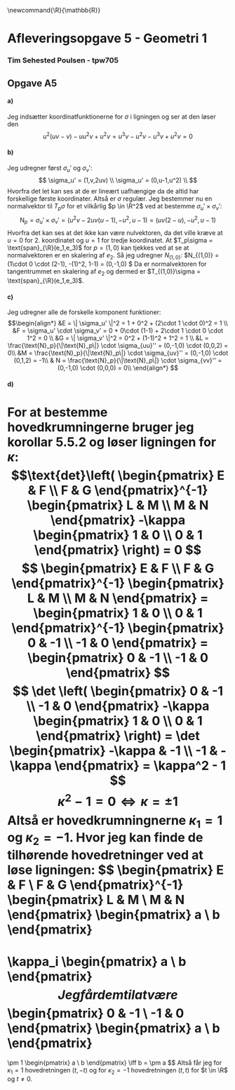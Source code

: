 
\newcommand{\R}{\mathbb{R}}
# **Afleveringsopgave 5 - Geometri 1**
### **Tim Sehested Poulsen - tpw705**

## **Opgave A5**

#### **a)**
Jeg indsætter koordinatfunktionerne for $\sigma$ i ligningen og ser at den løser den
$$
u^2(uv-v) - uu^2v + u^2v = u^3v - u^2v - u^3v + u^2v = 0
$$


#### **b)**
Jeg udregner først $\sigma_u'$ og $\sigma_v'$:
$$
\sigma_u' = (1,v,2uv) \\
\sigma_u' = (0,u-1,u^2) \\
$$
Hvorfra det let kan ses at de er lineært uafhængige da de altid har forskellige første koordinater. Altså er $\sigma$ regulær. Jeg bestemmer nu en normalvektor til $T_{p}\sigma$ for et vilkårlig $p \in \R^2$ ved at bestemme $\sigma_u' \times \sigma_v'$:
$$
\text{N}_p = \sigma_u' \times \sigma_v' = (u^2v-2uv(u-1),-u^2,u-1) 
= (uv(2-u), -u^2, u-1)
$$
Hvorfra det kan ses at det ikke kan være nulvektoren, da det ville kræve at $u=0$ for 2. koordinatet og $u=1$ for tredje koordinatet.
At $T_p\sigma = \text{span}_{\R}(e_1,e_3)$ for $p=(1,0)$ kan tjekkes ved at se at normalvektoren er en skalering af $e_2$.
Så jeg udregner $N_{(1,0)}$:
$N_{(1,0)} = (1\cdot 0 \cdot (2-1), -(1)^2, 1-1) = (0,-1,0) $
Da er normalvektoren for tangentrummet en skalering af $e_2$ og dermed er $T_{(1,0)}\sigma = \text{span}_{\R}(e_1,e_3)$.

#### **c)**
Jeg udregner alle de forskelle komponent funktioner:
$$\begin{align*}
&E = \| \sigma_u' \|^2 = 1 + 0^2 + (2\cdot 1 \cdot 0)^2 = 1 \\
&F = \sigma_u' \cdot \sigma_v' = 0 + 0\cdot (1-1) + 2\cdot 1 \cdot 0 \cdot 1^2 = 0 \\
&G = \| \sigma_v' \|^2 = 0^2 + (1-1)^2 + 1^2 = 1 \\
&L = \frac{\text{N}_p}{\|\text{N}_p\|} \cdot \sigma_{uu}'' = (0,-1,0) \cdot (0,0,2) = 0\\
&M = \frac{\text{N}_p}{\|\text{N}_p\|} \cdot \sigma_{uv}'' = (0,-1,0) \cdot (0,1,2) = -1\\
& N = \frac{\text{N}_p}{\|\text{N}_p\|} \cdot \sigma_{vv}'' = (0,-1,0) \cdot (0,0,0) = 0\\
\end{align*}
$$

#### **d)**
For at bestemme hovedkrumningerne bruger jeg korollar 5.5.2 og løser ligningen for $\kappa$:
$$\text{det}\left(
    \begin{pmatrix}
        E & F \\
        F & G
    \end{pmatrix}^{-1}
    \begin{pmatrix}
        L & M \\
        M & N
    \end{pmatrix}
    -\kappa
    \begin{pmatrix}
        1 & 0 \\
        0 & 1
    \end{pmatrix}
    \right) = 0
$$
$$
    \begin{pmatrix}
        E & F \\
        F & G
    \end{pmatrix}^{-1}
    \begin{pmatrix}
        L & M \\
        M & N
    \end{pmatrix}
    =
    \begin{pmatrix}
        1 & 0 \\
        0 & 1
    \end{pmatrix}^{-1}
    \begin{pmatrix}
        0 & -1 \\
        -1 & 0 
    \end{pmatrix}
    = 
    \begin{pmatrix}
        0 & -1 \\
        -1 & 0 
    \end{pmatrix}
$$
$$
    \det \left(
    \begin{pmatrix}
        0 & -1 \\
        -1 & 0 
    \end{pmatrix}
    -\kappa
    \begin{pmatrix}
        1 & 0 \\
        0 & 1
    \end{pmatrix}
    \right)
    = 
    \det
    \begin{pmatrix}
        -\kappa & -1 \\
        -1 & -\kappa
    \end{pmatrix}
    =
    \kappa^2 - 1
$$
$$
\kappa^2 -1 = 0 \iff \kappa = \pm 1
$$
Altså er hovedkrumningnerne $\kappa_1 = 1$ og $\kappa_2 = -1$.
Hvor jeg kan finde de tilhørende hovedretninger ved at løse ligningen:
$$
\begin{pmatrix}
    E & F \\
    F & G
\end{pmatrix}^{-1}
\begin{pmatrix}
    L & M \\
    M & N
\end{pmatrix}
\begin{pmatrix}
    a \\
    b
\end{pmatrix} 
=
\kappa_i
\begin{pmatrix}
    a \\
    b
\end{pmatrix} 
$$
Jeg får dem til at være
$$
\begin{pmatrix}
    0 & -1 \\
    -1 & 0
\end{pmatrix}
\begin{pmatrix}
    a \\
    b
\end{pmatrix}
= 
\pm 1
\begin{pmatrix}
    a \\
    b
\end{pmatrix}
\iff b = \pm a 
$$
Altså får jeg for $\kappa_1 = 1$ hovedretningen $(t,-t)$ og for $\kappa_2 = -1$ hovedretningen $(t,t)$ for $t \in \R$ og $t \ne 0$.